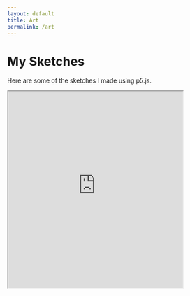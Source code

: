 ```yaml
---
layout: default
title: Art
permalink: /art
---
```


# My Sketches

Here are some of the sketches I made using p5.js.

<iframe src="https://editor.p5js.org/aa08453/full/U4JjPs36N" width="400px" height="450px"></iframe>